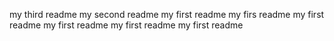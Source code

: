 my third readme
my second readme
my first readme
my firs readme
my first readme
my first readme
my first readme
my first readme
